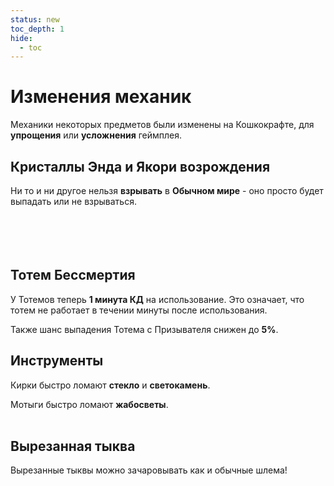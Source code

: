 ```yaml
---
status: new
toc_depth: 1
hide:
  - toc
---
```


# Изменения механик

Механики некоторых предметов были изменены на Кошкокрафте, для **упрощения** или **усложнения** геймплея.

## Кристаллы Энда и Якори возрождения

<ItemCard>
<Card style="overflow: hidden;" class="m-0">
    <template #header>
        <Image alt="user header" src="/assets/bestiary/items/end_crystal.webp" width="35%"/>
        <Image alt="user header" src="/assets/bestiary/items/respawn_anchor.webp" width="35%"/>
    </template>
</Card>
</ItemCard>

Ни то и ни другое нельзя **взрывать** в **Обычном мире** - оно просто будет выпадать или не взрываться.
<br><br><br><br><br>

## Тотем Бессмертия

<ItemCard>
<Card style="overflow: hidden;" class="m-0">
    <template #header>
        <Image alt="user header" src="/assets/bestiary/items/totem.png" width="35%"/>
    </template>
</Card>
</ItemCard>

У Тотемов теперь **1 минута КД** на использование. Это означает, что тотем не работает в течении минуты после использования.

Также шанс выпадения Тотема с Призывателя снижен до **5%**.

## Инструменты

<ItemCard>
<Card style="overflow: hidden;" class="m-0">
    <template #header>
        <Image alt="user header" src="/assets/bestiary/items/pickaxe_and_hoe.png" width="40%"/>
    </template>
</Card>
</ItemCard>

Кирки быстро ломают **стекло** и **светокамень**.

Мотыги быстро ломают **жабосветы**.
<br><br>

## Вырезанная тыква

<ItemCard>
<Card style="overflow: hidden;" class="m-0">
    <template #header>
        <Image alt="user header" src="/assets/bestiary/block/carved_pumpkin.webp" width="35%"/>
    </template>
</Card>
</ItemCard>

Вырезанные тыквы можно зачаровывать как и обычные шлема!
<br><br><br><br><br>